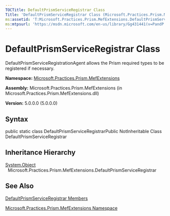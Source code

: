 ```yaml
---
TOCTitle: DefaultPrismServiceRegistrar Class
Title: 'DefaultPrismServiceRegistrar Class (Microsoft.Practices.Prism.MefExtensions)'
ms:assetid: 'T:Microsoft.Practices.Prism.MefExtensions.DefaultPrismServiceRegistrar'
ms:mtpsurl: 'https://msdn.microsoft.com/en-us/library/Gg431441(v=PandP.50)'
---
```



# DefaultPrismServiceRegistrar Class

DefaultPrismServiceRegistrationAgent allows the Prism required types to be registered if necessary.

**Namespace:** [Microsoft.Practices.Prism.MefExtensions](https://msdn.microsoft.com/library/microsoft.practices.prism.mefextensions)
**Assembly:** Microsoft.Practices.Prism.MefExtensions (in Microsoft.Practices.Prism.MefExtensions.dll)

**Version:** 5.0.0.0 (5.0.0.0)

## Syntax

public static class DefaultPrismServiceRegistrarPublic NotInheritable Class DefaultPrismServiceRegistrar

## Inheritance Hierarchy

<span id="familyToggle"></span>[System.Object](http://msdn.microsoft.com/en-us/library/e5kfa45b)
  Microsoft.Practices.Prism.MefExtensions.DefaultPrismServiceRegistrar

## See Also

[DefaultPrismServiceRegistrar Members](https://msdn.microsoft.com/allmembers.t:microsoft.practices.prism.mefextensions.defaultprismserviceregistrar)

[Microsoft.Practices.Prism.MefExtensions Namespace](https://msdn.microsoft.com/library/microsoft.practices.prism.mefextensions)
